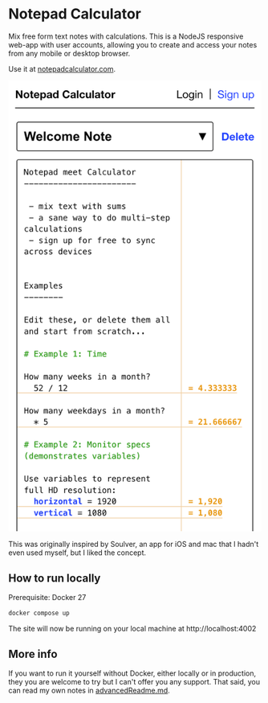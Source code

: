 # Notepad Calculator

Mix free form text notes with calculations. This is a NodeJS responsive web-app with user accounts, allowing you to create and access your notes from any mobile or desktop browser.

Use it at [notepadcalculator.com](https://notepadcalculator.com).

![screenshot showing notepadcalculator on mobile](docs/screenshot.png)

This was originally inspired by Soulver, an app for iOS and mac that I hadn't even used myself, but I liked the concept.

## How to run locally

Prerequisite: Docker 27

```sh
docker compose up
```

The site will now be running on your local machine at http://localhost:4002

## More info

If you want to run it yourself without Docker, either locally or in production, they you are welcome to try but I can't offer you any support. That said, you can read my own notes in [advancedReadme.md](docs/advancedReadme.md).
